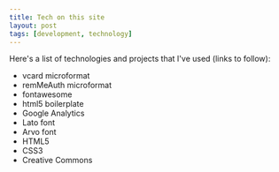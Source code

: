 ```yaml
---
title: Tech on this site
layout: post
tags: [development, technology]
---
```


Here's a list of technologies and projects that I've used (links to follow):

- vcard microformat
- remMeAuth microformat
- fontawesome
- html5 boilerplate
- Google Analytics
- Lato font
- Arvo font
- HTML5
- CSS3
- Creative Commons
